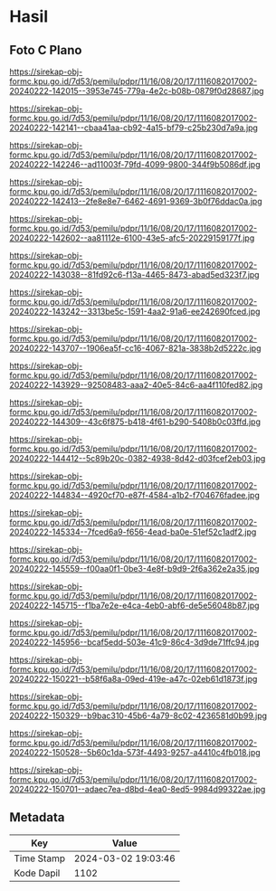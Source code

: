 # Hasil

## Foto C Plano

https://sirekap-obj-formc.kpu.go.id/7d53/pemilu/pdpr/11/16/08/20/17/1116082017002-20240222-142015--3953e745-779a-4e2c-b08b-0879f0d28687.jpg

https://sirekap-obj-formc.kpu.go.id/7d53/pemilu/pdpr/11/16/08/20/17/1116082017002-20240222-142141--cbaa41aa-cb92-4a15-bf79-c25b230d7a9a.jpg

https://sirekap-obj-formc.kpu.go.id/7d53/pemilu/pdpr/11/16/08/20/17/1116082017002-20240222-142246--ad11003f-79fd-4099-9800-344f9b5086df.jpg

https://sirekap-obj-formc.kpu.go.id/7d53/pemilu/pdpr/11/16/08/20/17/1116082017002-20240222-142413--2fe8e8e7-6462-4691-9369-3b0f76ddac0a.jpg

https://sirekap-obj-formc.kpu.go.id/7d53/pemilu/pdpr/11/16/08/20/17/1116082017002-20240222-142602--aa81112e-6100-43e5-afc5-20229159177f.jpg

https://sirekap-obj-formc.kpu.go.id/7d53/pemilu/pdpr/11/16/08/20/17/1116082017002-20240222-143038--81fd92c6-f13a-4465-8473-abad5ed323f7.jpg

https://sirekap-obj-formc.kpu.go.id/7d53/pemilu/pdpr/11/16/08/20/17/1116082017002-20240222-143242--3313be5c-1591-4aa2-91a6-ee242690fced.jpg

https://sirekap-obj-formc.kpu.go.id/7d53/pemilu/pdpr/11/16/08/20/17/1116082017002-20240222-143707--1906ea5f-cc16-4067-821a-3838b2d5222c.jpg

https://sirekap-obj-formc.kpu.go.id/7d53/pemilu/pdpr/11/16/08/20/17/1116082017002-20240222-143929--92508483-aaa2-40e5-84c6-aa4f110fed82.jpg

https://sirekap-obj-formc.kpu.go.id/7d53/pemilu/pdpr/11/16/08/20/17/1116082017002-20240222-144309--43c6f875-b418-4f61-b290-5408b0c03ffd.jpg

https://sirekap-obj-formc.kpu.go.id/7d53/pemilu/pdpr/11/16/08/20/17/1116082017002-20240222-144412--5c89b20c-0382-4938-8d42-d03fcef2eb03.jpg

https://sirekap-obj-formc.kpu.go.id/7d53/pemilu/pdpr/11/16/08/20/17/1116082017002-20240222-144834--4920cf70-e87f-4584-a1b2-f704676fadee.jpg

https://sirekap-obj-formc.kpu.go.id/7d53/pemilu/pdpr/11/16/08/20/17/1116082017002-20240222-145334--7fced6a9-f656-4ead-ba0e-51ef52c1adf2.jpg

https://sirekap-obj-formc.kpu.go.id/7d53/pemilu/pdpr/11/16/08/20/17/1116082017002-20240222-145559--f00aa0f1-0be3-4e8f-b9d9-2f6a362e2a35.jpg

https://sirekap-obj-formc.kpu.go.id/7d53/pemilu/pdpr/11/16/08/20/17/1116082017002-20240222-145715--f1ba7e2e-e4ca-4eb0-abf6-de5e56048b87.jpg

https://sirekap-obj-formc.kpu.go.id/7d53/pemilu/pdpr/11/16/08/20/17/1116082017002-20240222-145956--bcaf5edd-503e-41c9-86c4-3d9de71ffc94.jpg

https://sirekap-obj-formc.kpu.go.id/7d53/pemilu/pdpr/11/16/08/20/17/1116082017002-20240222-150221--b58f6a8a-09ed-419e-a47c-02eb61d1873f.jpg

https://sirekap-obj-formc.kpu.go.id/7d53/pemilu/pdpr/11/16/08/20/17/1116082017002-20240222-150329--b9bac310-45b6-4a79-8c02-4236581d0b99.jpg

https://sirekap-obj-formc.kpu.go.id/7d53/pemilu/pdpr/11/16/08/20/17/1116082017002-20240222-150528--5b60c1da-573f-4493-9257-a4410c4fb018.jpg

https://sirekap-obj-formc.kpu.go.id/7d53/pemilu/pdpr/11/16/08/20/17/1116082017002-20240222-150701--adaec7ea-d8bd-4ea0-8ed5-9984d99322ae.jpg


## Metadata

| Key        | Value               |
| ---------- | ------------------- |
| Time Stamp | 2024-03-02 19:03:46 |
| Kode Dapil | 1102                |



